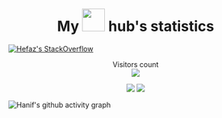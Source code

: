<h1 align="center">
  My <img src="https://media.giphy.com/media/kH6CqYiquZawmU1HI6/giphy.gif" width="45"> hub's statistics
</h1>

[![Hefaz's StackOverflow](https://github-readme-stackoverflow.vercel.app/?userID=11273483)](https://stackoverflow.com/users/11273483/hefaz)


<p align="center" background-color="red"> 
  Visitors count<br>
  <img src="https://profile-counter.glitch.me/hanifhefaz/count.svg" />
</p>

<p align="center">
    <img src="https://streak-stats.demolab.com/?user=hanifhefaz&theme=monokai-metallian&hide_border=false">
    <img src="https://github-readme-stats.vercel.app/api?username=hanifhefaz&show_icons=true&theme=onedark&bg_color=1F222E">
</p>


![Hanif's github activity graph](https://github-readme-activity-graph.cyclic.app/graph?username=hanifhefaz&bg_color=1F222E&color=F8D866&line=F85D7F&point=FFFFFF&hide_border=true)
